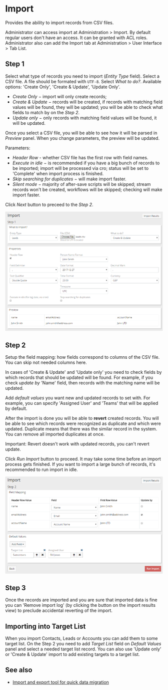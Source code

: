 # Import

Provides the ability to import records from CSV files.

Administrator can access import at Administration > Import. By default regular users don't have an access. It can be granted with ACL roles. Administrator also can add the Import tab at Administration > User Interface > Tab List.

## Step 1

Select what type of records you need to import (*Entity Type* field).
Select a CSV file. A file should be formated with `UTF-8`.
Select *What to do?*. Available options: 'Create Only', 'Create & Update', 'Update Only'.

* *Create Only* − import will only create records;
* *Create & Update* − records will be created, if records with matching field values will be found, they will be updated; you will be able to check what fields to match by on the _Step 2_.
* *Update only* − only records with matching field values will be found, it will be updated.

Once you select a CSV file, you will be able to see how it will be parsed in *Preview* panel. When you change parameters, the preview will be updated.

Parameters:

* *Header Row* - whether CSV file has the first row with field names.
* *Execute in idle* − is recommended if you have a big bunch of records to be imported; import will be processed via cro; status will be set to 'Complete' when import process is finished.
* *Skip searching for duplicates* − will make import faster.
* *Silent mode* − majority of after-save scripts will be skipped; stream records won't be created, workflows will be skipped; checking will make import faster.

Click *Next* button to preceed to the _Step 2_.

![1](https://raw.githubusercontent.com/espocrm/documentation/master/docs/_static/images/administration/import/step-1.png)

## Step 2

Setup the field mapping: how fields correspond to columns of the CSV file. You can skip not needed columns here.

In cases of 'Create & Update' and 'Update only' you need to check fields by which records that should be updated will be found. For example, if you check *update by* 'Name' field, then records with the matching name will be updated.

Add *default values* you want new and updated records to set with. For example, you can specify 'Assigned User' and 'Teams' that will be applied by default.

After the import is done you will be able to **revert** created records. You will be able to see which records were recognized as duplicate and which were updated. Duplicate means that there was the similar record in the system. You can remove all imported duplicates at once.

Important: Revert doesn't work with updated records, you can't revert update.

Click *Run Import* button to proceed. It may take some time before an import process gets finished. If you want to import a large bunch of records, it's recommended to run import in idle.

![2](https://raw.githubusercontent.com/espocrm/documentation/master/docs/_static/images/administration/import/step-2.png)

## Step 3

Once the records are imported and you are sure that imported data is fine you can 'Remove import log' (by clicking the button on the import results view) to preclude accidental reverting of the import.

## Importing into Target List

When you import Contacts, Leads or Accounts you can add them to some target list. On the Step 2 you need to add *Target List* field on *Default Values* panel and select a needed target list record. You can also use 'Update only' or 'Create & Update' import to add existing targets to a target list.

## See also

* [Import and export tool for quick data migration](https://www.espocrm.com/tips/import-export/)
